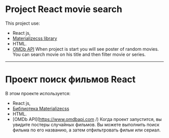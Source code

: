 # Project React movie search

This project use: 
 - React js, 
 - [Materializecss library](https://materializecss.com/about.html)
 - HTML.
 - [OMDb API](https://www.omdbapi.com/) 
When project is start you will see poster of random movies. 
You can search movie on his title and then filter movie or series. 

_________________________________________________________________________

# Проект поиск фильмов React

В этом проекте используется:
- React js,
- [Библиотека Materializecss](https://materializecss.com/about.html )
- HTML.
- [OMDb API](https://www.omdbapi.com /)
Когда проект запустится, вы увидите постеры случайных фильмов.
Вы можете выполнить поиск фильма по его названию, а затем отфильтровать фильм или сериал.
